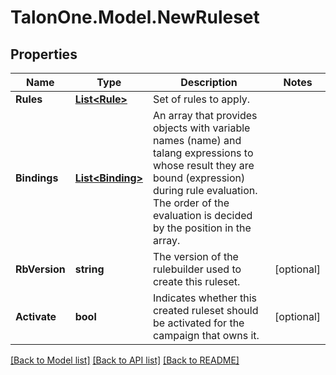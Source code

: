 # TalonOne.Model.NewRuleset
## Properties

Name | Type | Description | Notes
------------ | ------------- | ------------- | -------------
**Rules** | [**List&lt;Rule&gt;**](Rule.md) | Set of rules to apply. | 
**Bindings** | [**List&lt;Binding&gt;**](Binding.md) | An array that provides objects with variable names (name) and talang expressions to whose result they are bound (expression) during rule evaluation. The order of the evaluation is decided by the position in the array. | 
**RbVersion** | **string** | The version of the rulebuilder used to create this ruleset. | [optional] 
**Activate** | **bool** | Indicates whether this created ruleset should be activated for the campaign that owns it. | [optional] 

[[Back to Model list]](../README.md#documentation-for-models) [[Back to API list]](../README.md#documentation-for-api-endpoints) [[Back to README]](../README.md)

